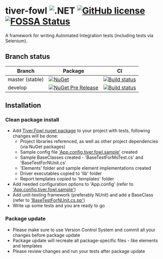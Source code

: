 # tiver-fowl  ![.NET](https://img.shields.io/badge/.NET-5-blue)  [![GitHub license](https://img.shields.io/badge/license-MIT-blue.svg)](https://raw.githubusercontent.com/MrHant/tiver-fowl/master/LICENSE) [![FOSSA Status](https://app.fossa.com/api/projects/git%2Bgithub.com%2FMrHant%2Ftiver-fowl.svg?type=shield)](https://app.fossa.com/projects/git%2Bgithub.com%2FMrHant%2Ftiver-fowl?ref=badge_shield)

A framework for writing Automated Integration tests (including tests via Selenium).

## Branch status

| Branch | Package | CI  |
| ------ | ------- | --- |
| master (stable) | [![NuGet](https://img.shields.io/nuget/v/Tiver.Fowl.svg)](https://www.nuget.org/packages/Tiver.Fowl) | [![Build status](https://ci.appveyor.com/api/projects/status/6rnoaavfeg192ncd/branch/master?svg=true)](https://ci.appveyor.com/project/MrHant/tiver-fowl/branch/master) |
| develop | [![NuGet Pre Release](https://img.shields.io/nuget/vpre/Tiver.Fowl.svg)](https://www.nuget.org/packages/Tiver.Fowl/absoluteLatest) | [![Build status](https://ci.appveyor.com/api/projects/status/6rnoaavfeg192ncd/branch/develop?svg=true)](https://ci.appveyor.com/project/MrHant/tiver-fowl/branch/develop) |


## Installation

### Clean package install

* Add [Tiver.Fowl nuget package](https://www.nuget.org/packages/Tiver.Fowl/) to your project with tests, following changes will be done:
  * Project libraries referenced, as well as other project dependencies (via NuGet packages)
  * Sample config file ['App.config.tiver.fowl.sample'](package/App.config.tiver.fowl.sample) created
  * Sample BaseClasses created - 'BaseTestForMsTest.cs' and 'BaseTestForNUnit.cs'
  * 'Elements' folder and sample element implementations created
  * Driver executables copied to 'lib' folder
  * Report templates copied to 'templates' folder
* Add needed configuration options to 'App.config' (refer to ['App.config.tiver.fowl.sample'](package/App.config.tiver.fowl.sample))
* Add unit-testing framework (preferably NUnit) and add a BaseClass (refer to ['BaseTestForNUnit.cs.pp'](package/BaseTestForNUnit.cs.pp))
* Write up some tests and you are ready to go

### Package update

* Please make sure to use Version Control System and commit all your changes before package update
* Package update will recreate all package-specific files - like elements and templates
* Please review changes and run your tests after package update
